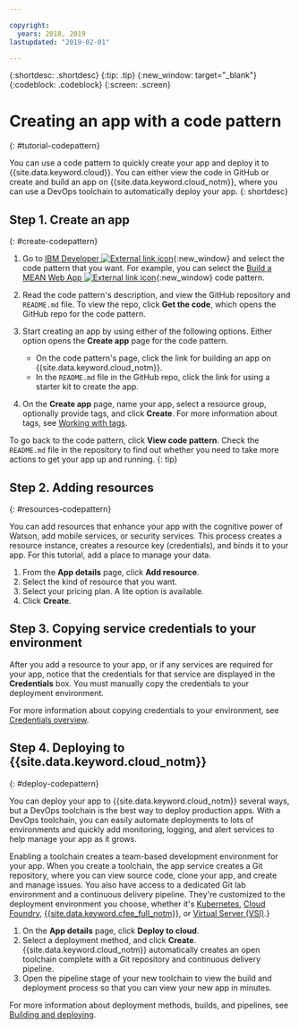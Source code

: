 ```yaml
---

copyright:
  years: 2018, 2019
lastupdated: "2019-02-01"

---
```


{:shortdesc: .shortdesc}
{:tip: .tip}
{:new_window: target="_blank"}
{:codeblock: .codeblock}
{:screen: .screen}

# Creating an app with a code pattern
{: #tutorial-codepattern}

You can use a code pattern to quickly create your app and deploy it to {{site.data.keyword.cloud}}. You can either view the code in GitHub or create and build an app on {{site.data.keyword.cloud_notm}}, where you can use a DevOps toolchain to automatically deploy your app.
{: shortdesc}

## Step 1. Create an app
{: #create-codepattern}

1. Go to [IBM Developer ![External link icon](../../icons/launch-glyph.svg "External link icon")](https://developer.ibm.com/patterns/){:new_window} and select the code pattern that you want. For example, you can select the [Build a MEAN Web App ![External link icon](../../icons/launch-glyph.svg "External link icon")](https://developer.ibm.com/patterns/build-a-mean-web-app/){:new_window} code pattern.

2. Read the code pattern's description, and view the GitHub repository and `README.md` file. To view the repo, click **Get the code**, which opens the GitHub repo for the code pattern.

3. Start creating an app by using either of the following options. Either option opens the **Create app** page for the code pattern.
    * On the code pattern's page, click the link for building an app on {{site.data.keyword.cloud_notm}}. 
    * In the `README.md` file in the GitHub repo, click the link for using a starter kit to create the app. 

4. On the **Create app** page, name your app, select a resource group, optionally provide tags, and click **Create**. For more information about tags, see [Working with tags](/docs/resources/tagging_resources.html#tag).

  To go back to the code pattern, click **View code pattern**. Check the `README.md` file in the repository to find out whether you need to take more actions to get your app up and running.
  {: tip}

## Step 2. Adding resources
{: #resources-codepattern}

You can add resources that enhance your app with the cognitive power of Watson, add mobile services, or security services. This process creates a resource instance, creates a resource key (credentials), and binds it to your app. For this tutorial, add a place to manage your data.

1. From the **App details** page, click **Add resource**.
2. Select the kind of resource that you want. 
3. Select your pricing plan. A lite option is available.
4. Click **Create**.

## Step 3. Copying service credentials to your environment

After you add a resource to your app, or if any services are required for your app, notice that the credentials for that service are displayed in the **Credentials** box. You must manually copy the credentials to your deployment environment.

For more information about copying credentials to your environment, see [Credentials overview](/docs/apps/creds_overview.html).

## Step 4. Deploying to {{site.data.keyword.cloud_notm}}
{: #deploy-codepattern}

You can deploy your app to {{site.data.keyword.cloud_notm}} several ways, but a DevOps toolchain is the best way to deploy production apps. With a DevOps toolchain, you can easily automate deployments to lots of environments and quickly add monitoring, logging, and alert services to help manage your app as it grows.

Enabling a toolchain creates a team-based development environment for your app. When you create a toolchain, the app service creates a Git repository, where you can view source code, clone your app, and create and manage issues. You also have access to a dedicated Git lab environment and a continuous delivery pipeline. They're customized to the deployment environment you choose, whether it's [Kubernetes](/docs/containers/container_index.html#container_index), [Cloud Foundry](/docs/cloud-foundry-public/about-cf.html#about-cf), [{{site.data.keyword.cfee_full_notm}}](/docs/cloud-foundry/index.html#about), or [Virtual Server (VSI)](/docs/vsi/vsi_index.html).}

1. On the **App details** page, click **Deploy to cloud**.
2. Select a deployment method, and click **Create**. {{site.data.keyword.cloud_notm}} automatically creates an open toolchain complete with a Git repository and continuous delivery pipeline.
3. Open the pipeline stage of your new toolchain to view the build and deployment process so that you can view your new app in minutes.

For more information about deployment methods, builds, and pipelines, see [Building and deploying](/docs/services/ContinuousDelivery/pipeline_build_deploy.html#deliverypipeline_build_deploy).
